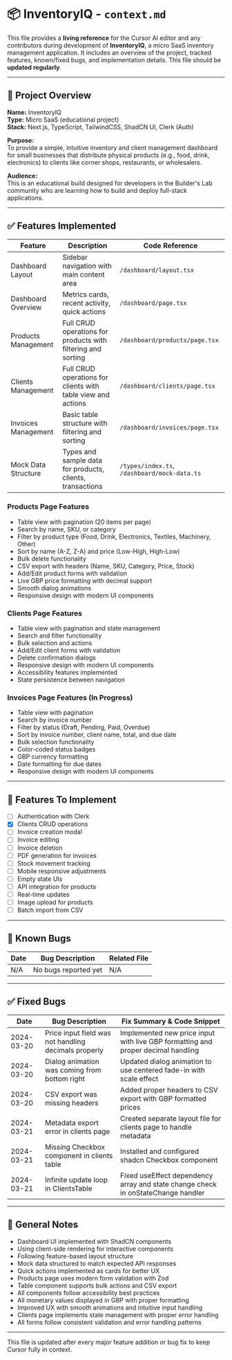 # 📦 InventoryIQ - `context.md`

This file provides a **living reference** for the Cursor AI editor and any contributors during development of **InventoryIQ**, a micro SaaS inventory management application. It includes an overview of the project, tracked features, known/fixed bugs, and implementation details. This file should be **updated regularly**.

---

## 🧭 Project Overview

**Name:** InventoryIQ  
**Type:** Micro SaaS (educational project)  
**Stack:** Next.js, TypeScript, TailwindCSS, ShadCN UI, Clerk (Auth)  

**Purpose:**  
To provide a simple, intuitive inventory and client management dashboard for small businesses that distribute physical products (e.g., food, drink, electronics) to clients like corner shops, restaurants, or wholesalers.

**Audience:**  
This is an educational build designed for developers in the Builder's Lab community who are learning how to build and deploy full-stack applications.

---

## ✅ Features Implemented

| Feature              | Description                                                | Code Reference |
|----------------------|------------------------------------------------------------|----------------|
| Dashboard Layout     | Sidebar navigation with main content area                  | `/dashboard/layout.tsx` |
| Dashboard Overview   | Metrics cards, recent activity, quick actions              | `/dashboard/page.tsx` |
| Products Management | Full CRUD operations for products with filtering and sorting | `/dashboard/products/page.tsx` |
| Clients Management  | Full CRUD operations for clients with table view and actions | `/dashboard/clients/page.tsx` |
| Invoices Management | Basic table structure with filtering and sorting            | `/dashboard/invoices/page.tsx` |
| Mock Data Structure  | Types and sample data for products, clients, transactions | `/types/index.ts`, `/dashboard/mock-data.ts` |

### Products Page Features
- Table view with pagination (20 items per page)
- Search by name, SKU, or category
- Filter by product type (Food, Drink, Electronics, Textiles, Machinery, Other)
- Sort by name (A-Z, Z-A) and price (Low-High, High-Low)
- Bulk delete functionality
- CSV export with headers (Name, SKU, Category, Price, Stock)
- Add/Edit product forms with validation
- Live GBP price formatting with decimal support
- Smooth dialog animations
- Responsive design with modern UI components

### Clients Page Features
- Table view with pagination and state management
- Search and filter functionality
- Bulk selection and actions
- Add/Edit client forms with validation
- Delete confirmation dialogs
- Responsive design with modern UI components
- Accessibility features implemented
- State persistence between navigation

### Invoices Page Features (In Progress)
- Table view with pagination
- Search by invoice number
- Filter by status (Draft, Pending, Paid, Overdue)
- Sort by invoice number, client name, total, and due date
- Bulk selection functionality
- Color-coded status badges
- GBP currency formatting
- Date formatting for due dates
- Responsive design with modern UI components

---

## 🧪 Features To Implement

- [ ] Authentication with Clerk
- [x] Clients CRUD operations
- [ ] Invoice creation modal
- [ ] Invoice editing
- [ ] Invoice deletion
- [ ] PDF generation for invoices
- [ ] Stock movement tracking
- [ ] Mobile responsive adjustments
- [ ] Empty state UIs
- [ ] API integration for products
- [ ] Real-time updates
- [ ] Image upload for products
- [ ] Batch import from CSV

---

## 🐞 Known Bugs

| Date       | Bug Description                                       | Related File        |
|------------|--------------------------------------------------------|---------------------|
| N/A        | No bugs reported yet                                    | N/A                |

---

## ✅ Fixed Bugs

| Date       | Bug Description                                       | Fix Summary & Code Snippet |
|------------|--------------------------------------------------------|----------------------------|
| 2024-03-20 | Price input field was not handling decimals properly    | Implemented new price input with live GBP formatting and proper decimal handling |
| 2024-03-20 | Dialog animation was coming from bottom right           | Updated dialog animation to use centered fade-in with scale effect |
| 2024-03-20 | CSV export was missing headers                         | Added proper headers to CSV export with GBP formatted prices |
| 2024-03-21 | Metadata export error in clients page                  | Created separate layout file for clients page to handle metadata |
| 2024-03-21 | Missing Checkbox component in clients table            | Installed and configured shadcn Checkbox component |
| 2024-03-21 | Infinite update loop in ClientsTable                   | Fixed useEffect dependency array and state change check in onStateChange handler |

---

## 🔁 General Notes

- Dashboard UI implemented with ShadCN components
- Using client-side rendering for interactive components
- Following feature-based layout structure
- Mock data structured to match expected API responses
- Quick actions implemented as cards for better UX
- Products page uses modern form validation with Zod
- Table component supports bulk actions and CSV export
- All components follow accessibility best practices
- All monetary values displayed in GBP with proper formatting
- Improved UX with smooth animations and intuitive input handling
- Clients page implements state management with proper error handling
- All forms follow consistent validation and error handling patterns

---

This file is updated after every major feature addition or bug fix to keep Cursor fully in context.

